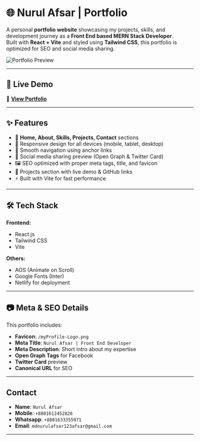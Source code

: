 # 🌐 Nurul Afsar | Portfolio

A personal **portfolio website** showcasing my projects, skills, and development journey as a **Front End based MERN Stack Developer**.  
Built with **React + Vite** and styled using **Tailwind CSS**, this portfolio is optimized for SEO and social media sharing.

![Portfolio Preview](https://nurulafsar-webdev.netlify.app/preview.png)

---

## 📌 Live Demo
🔗 **[View Portfolio](https://nurulafsar-webdev.netlify.app/)**

---

## ✨ Features
- 📄 **Home, About, Skills, Projects, Contact** sections
- 🎯 Responsive design for all devices (mobile, tablet, desktop)
- 🔗 Smooth navigation using anchor links
- 📸 Social media sharing preview (Open Graph & Twitter Card)
- 🖼️ SEO optimized with proper meta tags, title, and favicon
- 📂 Projects section with live demo & GitHub links
- ⚡ Built with Vite for fast performance

---

## 🛠️ Tech Stack
**Frontend:**
- React.js
- Tailwind CSS
- Vite

**Others:**
- AOS (Animate on Scroll)
- Google Fonts (Inter)
- Netlify for deployment

---

## 📷 Meta & SEO Details
This portfolio includes:
- **Favicon**: `/myProfile-Logo.png`
- **Meta Title**: `Nurul Afsar | Front End Developer`
- **Meta Description**: Short intro about my expertise
- **Open Graph Tags** for Facebook
- **Twitter Card** preview
- **Canonical URL** for SEO

---

## Contact
- **Name**: `Nurul Afsar`
- **Mobile**: `+8801612452826`
- **Whatsapp**: `+8801633355971`
- **Email**: `mdnurulafsar123afsar@gmail.com`

---
